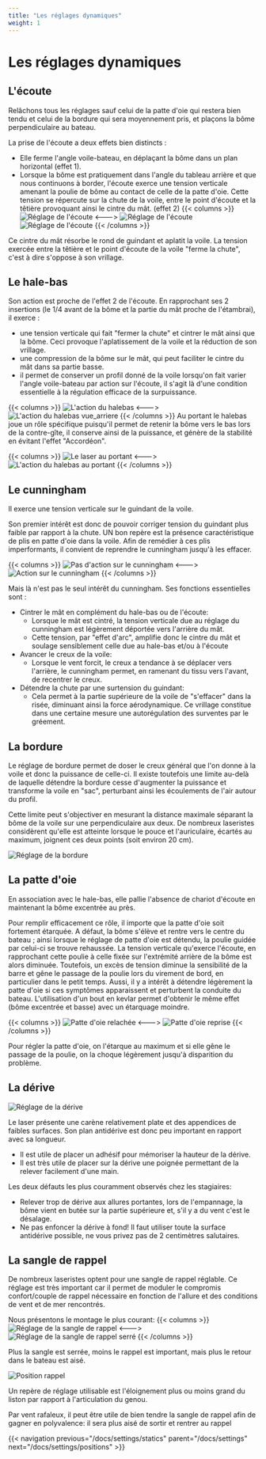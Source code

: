 ```yaml
---
title: "Les réglages dynamiques"
weight: 1
---
```

# Les réglages dynamiques

## L'écoute
Relâchons tous les réglages sauf celui de la patte d'oie qui restera bien tendu et celui de la bordure qui sera moyennement pris, et plaçons la bôme perpendiculaire au bateau.

La prise de l'écoute a deux effets bien distincts :
* Elle ferme l'angle voile-bateau, en déplaçant la bôme dans un plan horizontal (effet 1).
* Lorsque la bôme est pratiquement dans l'angle du tableau arrière et que nous continuons à border, l'écoute exerce une tension verticale amenant la poulie de bôme au contact de celle de la patte d'oie. Cette tension se répercute sur la chute de la voile, entre le point d'écoute et la têtière provoquant ainsi le cintre du mât. (effet 2)
{{< columns >}}
![Réglage de l'écoute](../images/ecoute_effet_1.svg)
<--->
![Réglage de l'écoute](../images/ecoute_effet_2.svg)
![Réglage de l'écoute](../images/effet_ecoute_vue_dessus.svg)
{{< /columns >}}

Ce cintre du mât résorbe le rond de guindant et aplatit la voile. La tension exercée entre la têtière et le point d'écoute de la voile "ferme la chute", c'est à dire s'oppose à son vrillage.
## Le hale-bas
Son action est proche de l'effet 2 de l'écoute. En rapprochant ses 2 insertions (le 1/4 avant de la bôme et la partie du mât proche de l'étambrai), il exerce :

* une tension verticale qui fait "fermer la chute" et cintrer le mât ainsi que la bôme. Ceci provoque l'aplatissement de la voile et la réduction de son vrillage.
* une compression de la bôme sur le mât, qui peut faciliter le cintre du mât dans sa partie basse.
* il permet de conserver un profil donné de la voile lorsqu'on fait varier l'angle voile-bateau par action sur l'écoute, il s'agit là d'une condition essentielle à la régulation efficace de la surpuissance.

{{< columns >}}
![L'action du halebas](../images/halebas.svg)
<--->
![L'action du halebas vue_arriere](../images/halebas_vue_arriere.svg)
{{< /columns >}}
Au portant le halebas joue un rôle spécifique puisqu'il permet de retenir la bôme vers le bas lors de la contre-gîte, il conserve ainsi de la puissance, et génère de la stabilité en évitant l'effet "Accordéon".

{{< columns >}}
![Le laser au portant](../images/laser-portant.jpg)
<--->
![L'action du halebas au portant](../images/halebas_portant.svg)
{{< /columns >}}

## Le cunningham

Il exerce une tension verticale sur le guindant de la voile. 

Son premier intérêt est donc de pouvoir corriger tension du guindant plus faible par rapport à la chute. UN bon repère est la présence caractéristique de plis en patte d'oie dans la voile.
Afin de remédier à ces plis imperformants, il convient de reprendre le cunningham jusqu'à les effacer.

{{< columns >}}
![Pas d'action sur le cunningham](../images/cunningham_no_action.svg)
<--->
![Action sur le cunningham](../images/cunningham_action.svg)
{{< /columns >}}

Mais là n'est pas le seul intérêt du cunningham. Ses fonctions essentielles sont :
* Cintrer le mât en complément du hale-bas ou de l'écoute:
    * Lorsque le mât est cintré, la tension verticale due au réglage du cunningham est légèrement déportée vers l'arrière du mât. 
    * Cette tension, par "effet d'arc", amplifie donc le cintre du mât et soulage sensiblement celle due au hale-bas et/ou à l'écoute
* Avancer le creux de la voile:  
    * Lorsque le vent forcit, le creux a tendance à se déplacer vers l'arrière, le cunningham permet, en ramenant du tissu vers l'avant, de recentrer le creux.
* Détendre la chute par une surtension du guindant:
    * Cela permet à la partie supérieure de la voile de "s'effacer" dans la risée, diminuant ainsi la force aérodynamique. Ce vrillage constitue dans une certaine mesure une autorégulation des surventes par le gréement.

## La bordure
Le réglage de bordure permet de doser le creux général que l'on donne à la voile et donc la puissance de celle-ci. Il existe toutefois une limite au-delà de laquelle détendre la bordure cesse d'augmenter la puissance et transforme la voile en "sac", perturbant ainsi les écoulements de l'air autour du profil.

Cette limite peut s'objectiver en mesurant la distance maximale séparant la bôme de la voile sur une perpendiculaire aux deux. De nombreux laseristes considèrent qu'elle est atteinte lorsque le pouce et l'auriculaire, écartés au maximum, joignent ces deux points (soit environ 20 cm).

![Réglage de la bordure](../images/bordure.svg)
## La patte d'oie
En association avec le hale-bas, elle pallie l'absence de chariot d'écoute en maintenant la bôme excentrée au près.

Pour remplir efficacement ce rôle, il importe que la patte d'oie soit fortement étarquée. A défaut, la bôme s'élève et rentre vers le centre du bateau ; ainsi lorsque le réglage de patte d'oie est détendu, la poulie guidée par celui-ci se trouve rehaussée. La tension verticale qu'exerce l'écoute, en rapprochant cette poulie à celle fixée sur l'extrémité arrière de la bôme est alors diminuée.
Toutefois, un excès de tension diminue la sensibilité de la barre et gêne le passage de la poulie lors du virement de bord, en particulier dans le petit temps. Aussi, il y a intérêt à détendre légèrement la patte d'oie si ces symptômes apparaissent et perturbent la conduite du bateau. L'utilisation d'un bout en kevlar permet d'obtenir le même effet (bôme excentrée et basse) avec un étarquage moindre.

{{< columns >}}
![Patte d'oie relachée](../images/patte_oie_relachee.svg)
<--->
![Patte d'oie reprise](../images/patte_oie_reprise.svg)
{{< /columns >}}

Pour régler la patte d'oie, on l'étarque au maximum et si elle gêne le passage de la poulie, on la choque légèrement jusqu'à disparition du problème. 

## La dérive 

![Réglage de la dérive](../images/derive.svg)

Le laser présente une carène relativement plate et des appendices de faibles surfaces. 
Son plan antidérive est donc peu important en rapport avec sa longueur. 

* Il est utile de placer un adhésif pour mémoriser la hauteur de la dérive.
* Il est très utile de placer sur la dérive une poignée permettant de la relever facilement d'une main.

Les deux défauts les plus couramment observés chez les stagiaires: 
* Relever trop de dérive aux allures portantes, lors de l'empannage, la bôme vient en butée sur la partie supérieure et, s'il y a du vent c'est le désalage.
* Ne pas enfoncer la dérive à fond! Il faut utiliser toute la surface antidérive possible, ne vous privez pas de 2 centimètres salutaires. 

## La sangle de rappel
De nombreux laseristes optent pour une sangle de rappel réglable. Ce réglage est très important car il permet de moduler le compromis confort/couple de rappel nécessaire en fonction de l'allure et des conditions de vent et de mer rencontrés.

Nous présentons le montage le plus courant:
{{< columns >}}
![Réglage de la sangle de rappel](../images/sangle.jpg)
<--->
![Réglage de la sangle de rappel serré](../images/sangle_serre.jpg)
{{< /columns >}}

Plus la sangle est serrée, moins le rappel est important, mais plus le retour dans le bateau est aisé.

![Position rappel](../images/position_sangle_rappel.svg)

Un repère de réglage utilisable est l'éloignement plus ou moins grand du liston par rapport à l'articulation du genou.

Par vent rafaleux, il peut être utile de bien tendre la sangle de rappel afin de gagner en polyvalence: il sera plus aisé de sortir et rentrer au rappel

{{< navigation previous="/docs/settings/statics" parent="/docs/settings" next="/docs/settings/positions" >}}
